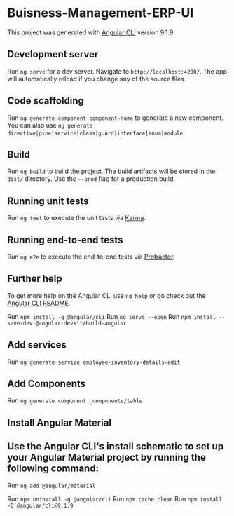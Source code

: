 # Buisness-Management-ERP-UI

This project was generated with [Angular CLI](https://github.com/angular/angular-cli) version 9.1.9.

## Development server

Run `ng serve` for a dev server. Navigate to `http://localhost:4200/`. The app will automatically reload if you change any of the source files.

## Code scaffolding

Run `ng generate component component-name` to generate a new component. You can also use `ng generate directive|pipe|service|class|guard|interface|enum|module`.

## Build

Run `ng build` to build the project. The build artifacts will be stored in the `dist/` directory. Use the `--prod` flag for a production build.

## Running unit tests

Run `ng test` to execute the unit tests via [Karma](https://karma-runner.github.io).

## Running end-to-end tests

Run `ng e2e` to execute the end-to-end tests via [Protractor](http://www.protractortest.org/).

## Further help

To get more help on the Angular CLI use `ng help` or go check out the [Angular CLI README](https://github.com/angular/angular-cli/blob/master/README.md).


Run `npm install -g @angular/cli`
Run `ng serve --open`
Run `npm install --save-dev @angular-devkit/build-angular`

## Add services
Run `ng generate service employee-inventory-details-edit`

## Add Components
Run `ng generate component _components/table`

## Install Angular Material
## Use the Angular CLI's install schematic to set up your Angular Material project by running the following command:

Run `ng add @angular/material`

Run `npm uninstall -g @angular/cli`
Run `npm cache clean`
Run `npm install -D @angular/cli@9.1.9`
